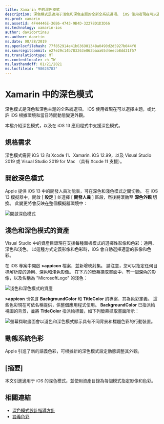 ```yaml
---
title: Xamarin 中的深色模式
description: 深色模式是適用于淺色和深色主題的全新全系統選項。 iOS 使用者現在可以選擇主題或允許 iOS 動態變更外觀。
ms.prod: xamarin
ms.assetid: 4F44446E-36B6-4743-9B4D-32278D1D3D66
ms.technology: xamarin-ios
author: davidortinau
ms.author: daortin
ms.date: 08/28/2019
ms.openlocfilehash: 77f852914e41b636901348a0490d2d5927b044f0
ms.sourcegitcommit: e27e29c14b783263e063baaa65d4eecb8dd31f57
ms.translationtype: MT
ms.contentlocale: zh-TW
ms.lasthandoff: 01/21/2021
ms.locfileid: "98628783"
---
```

# <a name="dark-mode-in-xamarinios"></a>Xamarin 中的深色模式

深色模式是淺色和深色主題的全系統選項。 iOS 使用者現在可以選擇主題，或允許 iOS 根據環境和當日時間動態變更外觀。

本檔介紹深色模式，以及在 iOS 13 應用程式中支援深色模式。

## <a name="requirements"></a>規格需求

深色模式需要 iOS 13 和 Xcode 11、Xamarin. iOS 12.99，以及 Visual Studio 2019 或 Visual Studio 2019 for Mac （具有 Xcode 11 支援）。

## <a name="turning-on-dark-mode"></a>開啟深色模式

Apple 提供 iOS 13 中的開發人員功能表，可在深色和淺色模式之間切換。 在 iOS 13 模擬器中，開啟 [ **設定** ] 並選擇 [ **開發人員** ] 區段，然後將滾動至 **深色外觀** 切換。 此變更將會反映在整個模擬器環境中：

![開啟深色模式](dark-mode-images/LightAndDark_DeveloperSetting.png)

## <a name="assets-for-light-and-dark-modes"></a>淺色和深色模式的資產

Visual Studio 中的資產目錄現在支援每種面板模式的選擇性影像和色彩：通用、深色和淺色。 以這種方式定義影像和色彩時，iOS 會自動選擇適當的影像和色彩。

在 iOS 專案中開啟 **>appicon** 檔案，並新增映射集。 請注意，您可以指定任何目標解析度的通用、深色和淺色影像。 在下方的螢幕擷取畫面中，有一個深色的影像，以及名稱為 "MicrosoftLogo" 的淺色：

![淺色和深色模式的資產](dark-mode-images/LightAndDark_AssetCatalog2.png)

**>appicon** 也包含 **BackgroundColor** 和 **TitleColor** 的專案，其為色彩定義。 這些色彩現在可依名稱提供，供整個應用程式使用。 **BackgroundColor** 已指派給視圖的背景，並將 **TitleColor** 指派給標籤，如下列螢幕擷取畫面所示：

![螢幕擷取畫面會以淺色和深色模式顯示具有不同背景和標題色彩的行動裝置。](dark-mode-images/LightAndDark_01.png)

## <a name="dynamic-system-colors"></a>動態系統色彩

Apple 引進了新的語義色彩，可根據新的深色模式設定動態調整其外觀。

## <a name="summary"></a>[摘要]

本文引進適用于 iOS 的深色模式，並使用資產目錄為每個模式指定影像和色彩。

## <a name="related-links"></a>相關連結

- [深色模式設計指導方針](https://developer.apple.com/design/human-interface-guidelines/ios/visual-design/dark-mode/)
- [語義色彩](https://developer.apple.com/design/human-interface-guidelines/ios/visual-design/color/#dynamic-system-colors)

